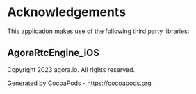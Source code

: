 # Acknowledgements
This application makes use of the following third party libraries:

## AgoraRtcEngine_iOS

Copyright 2023 agora.io. All rights reserved.

Generated by CocoaPods - https://cocoapods.org
